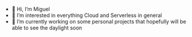 - 👋 Hi, I’m Miguel
- 👀 I’m interested in everything Cloud and Serverless in general
- 🌱 I’m currently working on some personal projects that hopefully will be able to see the daylight soon

<!---
Miguel-Henriques/Miguel-Henriques is a ✨ special ✨ repository because its `README.md` (this file) appears on your GitHub profile.
You can click the Preview link to take a look at your changes.
--->
